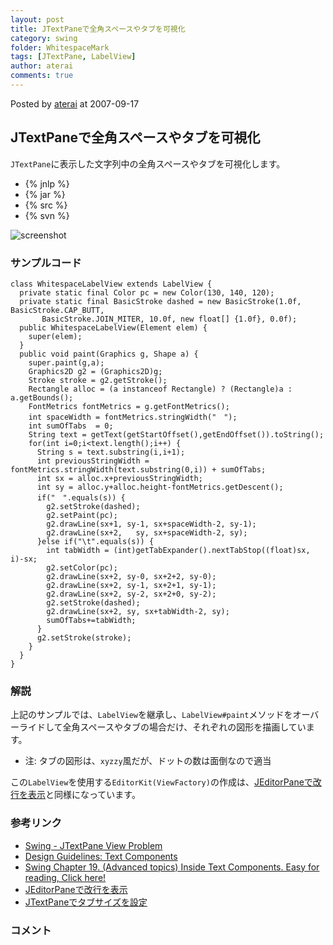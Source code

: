 ```yaml
---
layout: post
title: JTextPaneで全角スペースやタブを可視化
category: swing
folder: WhitespaceMark
tags: [JTextPane, LabelView]
author: aterai
comments: true
---
```


Posted by [aterai](http://terai.xrea.jp/aterai.html) at 2007-09-17

## JTextPaneで全角スペースやタブを可視化
`JTextPane`に表示した文字列中の全角スペースやタブを可視化します。

- {% jnlp %}
- {% jar %}
- {% src %}
- {% svn %}

<!-- dummy comment line for breaking list -->

![screenshot](https://lh6.googleusercontent.com/_9Z4BYR88imo/TQTWpb1ogMI/AAAAAAAAApk/3IWJ2qvvECo/s800/WhitespaceMark.png)

### サンプルコード
<pre class="prettyprint"><code>class WhitespaceLabelView extends LabelView {
  private static final Color pc = new Color(130, 140, 120);
  private static final BasicStroke dashed = new BasicStroke(1.0f, BasicStroke.CAP_BUTT,
       BasicStroke.JOIN_MITER, 10.0f, new float[] {1.0f}, 0.0f);
  public WhitespaceLabelView(Element elem) {
    super(elem);
  }
  public void paint(Graphics g, Shape a) {
    super.paint(g,a);
    Graphics2D g2 = (Graphics2D)g;
    Stroke stroke = g2.getStroke();
    Rectangle alloc = (a instanceof Rectangle) ? (Rectangle)a : a.getBounds();
    FontMetrics fontMetrics = g.getFontMetrics();
    int spaceWidth = fontMetrics.stringWidth("　");
    int sumOfTabs  = 0;
    String text = getText(getStartOffset(),getEndOffset()).toString();
    for(int i=0;i&lt;text.length();i++) {
      String s = text.substring(i,i+1);
      int previousStringWidth = fontMetrics.stringWidth(text.substring(0,i)) + sumOfTabs;
      int sx = alloc.x+previousStringWidth;
      int sy = alloc.y+alloc.height-fontMetrics.getDescent();
      if("　".equals(s)) {
        g2.setStroke(dashed);
        g2.setPaint(pc);
        g2.drawLine(sx+1, sy-1, sx+spaceWidth-2, sy-1);
        g2.drawLine(sx+2,   sy, sx+spaceWidth-2, sy);
      }else if("\t".equals(s)) {
        int tabWidth = (int)getTabExpander().nextTabStop((float)sx, i)-sx;
        g2.setColor(pc);
        g2.drawLine(sx+2, sy-0, sx+2+2, sy-0);
        g2.drawLine(sx+2, sy-1, sx+2+1, sy-1);
        g2.drawLine(sx+2, sy-2, sx+2+0, sy-2);
        g2.setStroke(dashed);
        g2.drawLine(sx+2, sy, sx+tabWidth-2, sy);
        sumOfTabs+=tabWidth;
      }
      g2.setStroke(stroke);
    }
  }
}
</code></pre>

### 解説
上記のサンプルでは、`LabelView`を継承し、`LabelView#paint`メソッドをオーバーライドして全角スペースやタブの場合だけ、それぞれの図形を描画しています。

- 注: タブの図形は、`xyzzy`風だが、ドットの数は面倒なので適当

<!-- dummy comment line for breaking list -->

この`LabelView`を使用する`EditorKit(ViewFactory)`の作成は、[JEditorPaneで改行を表示](http://terai.xrea.jp/Swing/ParagraphMark.html)と同様になっています。

### 参考リンク
- [Swing - JTextPane View Problem](https://forums.oracle.com/thread/1374478)
- [Design Guidelines: Text Components](http://java.sun.com/products/jlf/ed1/dg/higo.htm)
- [Swing Chapter 19. (Advanced topics) Inside Text Components. Easy for reading, Click here!](http://www.javafaq.nu/java-book-30.html)
- [JEditorPaneで改行を表示](http://terai.xrea.jp/Swing/ParagraphMark.html)
- [JTextPaneでタブサイズを設定](http://terai.xrea.jp/Swing/TabSize.html)

<!-- dummy comment line for breaking list -->

### コメント
